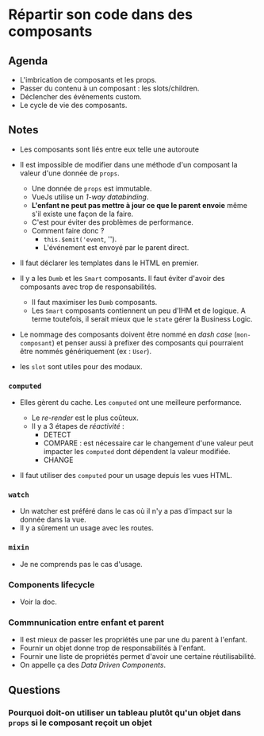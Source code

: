 # Répartir son code dans des composants

## Agenda

- L'imbrication de composants et les props.
- Passer du contenu à un composant : les slots/children.
- Déclencher des événements custom.
- Le cycle de vie des composants.

## Notes

- Les composants sont liés entre eux telle une autoroute
- Il est impossible de modifier dans une méthode d'un composant la valeur d'une donnée de `props`.
  - Une donnée de `props` est immutable.
  - VueJs utilise un _1-way databinding_.
  - **L'enfant ne peut pas mettre à jour ce que le parent envoie** même s'il existe une façon de la faire.
  - C'est pour éviter des problèmes de performance.
  - Comment faire donc ?
    - `this.$emit('event`, '').
    - L'événement est envoyé par le parent direct.
- Il faut déclarer les templates dans le HTML en premier.

- Il y a les `Dumb` et les `Smart` composants. Il faut éviter d'avoir des composants avec trop de responsabilités.

  - Il faut maximiser les `Dumb` composants.
  - Les `Smart` composants contiennent un peu d'IHM et de logique. A terme toutefois, il serait mieux que le `state` gérer la Business Logic.

- Le nommage des composants doivent être nommé en _dash case_ (`mon-composant`) et penser aussi à prefixer des composants qui pourraient être nommés génériquement (ex : `User`).

- les `slot` sont utiles pour des modaux.

### `computed`

- Elles gèrent du cache. Les `computed` ont une meilleure performance.

  - Le _re-render_ est le plus coûteux.
  - Il y a 3 étapes de _réactivité_ :
    - DETECT
    - COMPARE : est nécessaire car le changement d'une valeur peut impacter les `computed` dont dépendent la valeur modifiée.
    - CHANGE

- Il faut utiliser des `computed` pour un usage depuis les vues HTML.

### `watch`

- Un watcher est préféré dans le cas où il n'y a pas d'impact sur la donnée dans la vue.
- Il y a sûrement un usage avec les routes.

### `mixin`

- Je ne comprends pas le cas d'usage.

### Components lifecycle

- Voir la doc.

### Commnunication entre enfant et parent

- Il est mieux de passer les propriétés une par une du parent à l'enfant.
- Fournir un objet donne trop de responsabilités à l'enfant.
- Fournir une liste de propriétés permet d'avoir une certaine réutilisabilité.
- On appelle ça des _Data Driven Components_.

## Questions

### Pourquoi doit-on utiliser un tableau plutôt qu'un objet dans `props` si le composant reçoit un objet
